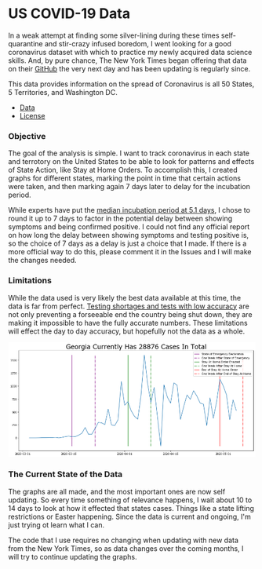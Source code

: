 # US COVID-19 Data

In a weak attempt at finding some silver-lining during these times self-quarantine and stir-crazy infused boredom, I went looking for a good coronavirus dataset with which to practice my newly acquired data science skills. And, by pure chance, The New York Times began offering that data on their [GitHub](https://github.com/nytimes/covid-19-data) the very next day and has been updating is regularly since.

This data provides information on the spread of Coronavirus is all 50 States, 5 Territories, and Washington DC.

- [Data](https://github.com/nytimes/covid-19-data)
- [License](https://github.com/nytimes/covid-19-data/blob/master/LICENSE)

### Objective

The goal of the analysis is simple. I want to track coronavirus in each state and terrotory on the United States to be able to look for patterns and effects of State Action, like Stay at Home Orders. To accomplish this, I created graphs for different states, marking the point in time that certain actions were taken, and then marking again 7 days later to delay for the incubation period.

While experts have put the [median incubation period at 5.1 days](https://annals.org/aim/fullarticle/2762808/incubation-period-coronavirus-disease-2019-covid-19-from-publicly-reported), I chose to round it up to 7 days to factor in the potential delay between showing symptoms and being confirmed positive. I could not find any official report on how long the delay between showing symptoms and testing positive is, so the choice of 7 days as a delay is just a choice that I made. If there is a more official way to do this, please comment it in the Issues and I will make the changes needed.

### Limitations

While the data used is very likely the best data available at this time, the data is far from perfect. [Testing shortages and tests with low accuracy](https://fivethirtyeight.com/features/there-are-not-enough-covid-19-tests-there-are-also-too-many-covid-19-tests/) are not only preventing a forseeable end the country being shut down, they are making it impossible to have the fully accurate numbers. These limitations will effect the day to day accuracy, but hopefully not the data as a whole.

<img src='Images/Georgia-2020-05-06.png'>

### The Current State of the Data

The graphs are all made, and the most important ones are now self updating. So every time something of relevance happens, I wait about 10 to 14 days to look at how it effected that states cases. Things like a state lifting restrictions or Easter happening. Since the data is current and ongoing, I'm just trying ot learn what I can.

The code that I use requires no changing when updating with new data from the New York Times, so as data changes over the coming months, I will try to continue updating the graphs.